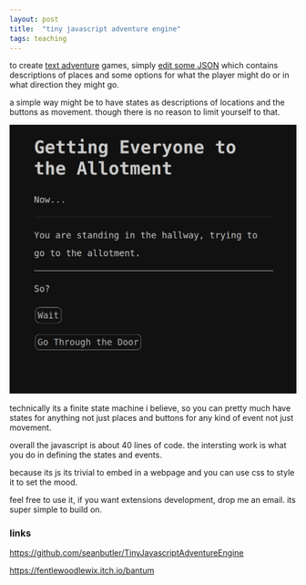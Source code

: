 ```yaml
---
layout: post
title:  "tiny javascript adventure engine"
tags: teaching
---
```


to create [text adventure](https://fentlewoodlewix.itch.io/bantum) games, simply [edit some JSON](https://github.com/seanbutler/TinyJavascriptAdventureEngine/blob/master/SimpleAdventureGame/gamedata.js) which contains descriptions of places and some options for what the player might do or in what direction they might go. 

<!--more-->

a simple way might be to have states as descriptions of locations and the buttons as movement. though there is no reason to limit yourself to that.

![](/images/tiny-js-advent-eng-01.png)

technically its a finite state machine i believe, so you can pretty much have states for anything not just places and buttons for any kind of event not just movement. 

overall the javascript is about 40 lines of code. the intersting work is what you do in defining the states and events. 

because its js its trivial to embed in a webpage and you can use css to style it to set the mood.

feel free to use it, if you want extensions development, drop me an email. its super simple to build on.

###  links

https://github.com/seanbutler/TinyJavascriptAdventureEngine

https://fentlewoodlewix.itch.io/bantum


